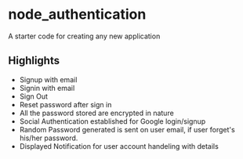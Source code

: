 # node_authentication
A starter code for creating any new application

## Highlights
  - Signup with email
  - Signin with email
  - Sign Out
  - Reset password after sign in
  - All the password stored are encrypted in nature
  - Social Authentication established for Google login/signup
  - Random Password generated is sent on user email, if user forget's his/her password.
  - Displayed Notification for user account handeling with details  